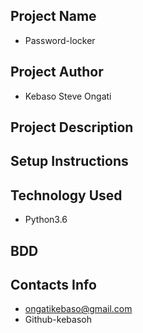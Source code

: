 ## Project Name
 - Password-locker
## Project Author
- Kebaso Steve Ongati
## Project Description

## Setup Instructions

## Technology Used
- Python3.6
## BDD

## Contacts Info
- ongatikebaso@gmail.com
- Github-kebasoh



